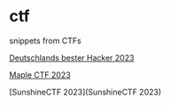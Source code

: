 # ctf
snippets from CTFs

[Deutschlands bester Hacker 2023](dbh-2023)

[Maple CTF 2023](maplectf23)

[SunshineCTF 2023](SunshineCTF 2023)
